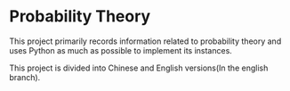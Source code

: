 # Probability Theory

This project primarily records information related to probability theory and uses Python as much as possible to implement its instances.

This project is divided into Chinese and English versions(In the english branch).